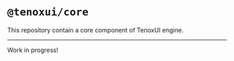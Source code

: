 # `@tenoxui/core`

This repository contain a core component of TenoxUI engine.

---

Work in progress!